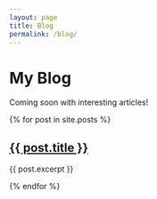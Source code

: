 ```yaml
---
layout: page
title: Blog
permalink: /blog/
---
```


# My Blog

Coming soon with interesting articles!

{% for post in site.posts %}
  <h2><a href="{{ post.url }}">{{ post.title }}</a></h2>
  <p>{{ post.excerpt }}</p>
{% endfor %}